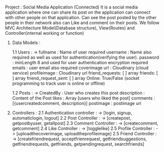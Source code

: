 Project : Social Media Application (Connected)
It is a social media application where one can share its post on the application can connect with other people on that application.
Can see the post posted by the other people in their network also can Like and comment on their posts.
We follow MVC Architecture Model(Database structure), View(Routes) and Controller(internal working or function)
1. Data Models :
   
   1.1 Users : ->
   fullname : Name of user required
   username : Name also required as well as used for authentication(verifying the user).
   password : minLength 8 and used for user authentication encryption required
   emails : user email also required
   coverimage url : Cloudinary (cloud service) 
   profileimage : Cloudinary url 
   friend_requests: [ ] array
   friends: [ ] array
   friend_request_sent: [ ] array
   Online: True/False (socket programming to track user is online or offline)
   
   1.2 Posts : ->
   CreatedBy : User who creates this post
   description : Content of the Post
   likes : Array [users who liked the post]
   comments : [{usercreatedcomment, description}]
   postimage : postimage url
   
2. Controllers :
   2.1 Authentication controller : -> [login, signup, automaticlogin, logout]
   2.2 Post Controller : -> [createpost, getpostbyuser, getallpost]
   2.3 Comment Controller : -> [createcomment, getcomment]
   2.4 Like Controller : -> [togglelike]
   2.5 Profile Controller : -> [uploadthecoverimage, uploadtheprofileimage]
   2.5 Friend Controller : -> [createfriendrequest, acceptfrienrequest, getfriendsuggestions, getfriendrequests, getfriends, getpendingrequest, searchfriends]
   
